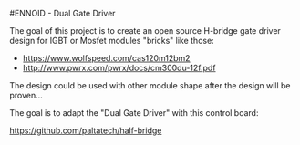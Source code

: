 #ENNOID - Dual Gate Driver

The goal of this project is to create an open source H-bridge gate driver design for IGBT or Mosfet modules "bricks" like those:

- https://www.wolfspeed.com/cas120m12bm2
- http://www.pwrx.com/pwrx/docs/cm300du-12f.pdf

The design could be used with other module shape after the design will be proven...

The goal is to adapt the "Dual Gate Driver" with this control board:

https://github.com/paltatech/half-bridge
